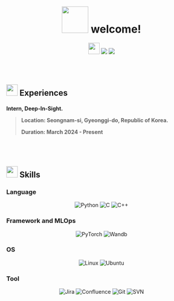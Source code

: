 <h1 align="center">
  <img src="https://slackmojis.com/emojis/90621-clapclap-e/download" width="70"/>
  welcome!
</h1>

<p align="center">
  <img src="https://slackmojis.com/emojis/223-kirby/download" width="30"/>
  <img src="https://readme-typing-svg.demolab.com/?lines=Hi%2C+I'm+6B0A 6D19 8CE2.;This+is+my+name!&font=Roboto+Mono&duration=4000&pause=1500&color=eaeaeaff&background=000000ff&center=true&vCenter=true&random=false&width=400">
  <img src="https://readme-typing-svg.demolab.com/?lines=I+have+a+strong+interest+in+AI%2C+Vision%2C+DL.;And+I'm+also+somewhat+interested+in;+3D+Reconstruction%2C+Robotics%2C+and+SLAM.;+My+goal+is+to+become+an+AI+research+engineer.&font=Roboto+Mono&size=14&duration=3000&pause=1500&color=eaeaeaff&background=000000ff&center=true&vCenter=true&random=false&width=400">
</p>

<!--
<p align="center">
<img src="https://readme-typing-svg.demolab.com/?lines=Hi%2C+I'm+6B0A_6D19_8CE2.;This+is+my+name!&font=Roboto+Mono&duration=4000&pause=2000&color=eaeaeaff&background=000000ff&center=true&vCenter=true&random=false&width=500">
<img src="https://readme-typing-svg.demolab.com/?lines=I+have+a+strong+interest+in+AI%2C+Vision%2C+DL.;And+I'm+also+somewhat+interested+in;+3D+Reconstruction%2C+Robotics%2C+and+SLAM.;+My+goal+is+to+become+an+AI+research+engineer.&font=Roboto+Mono&size=15&duration=3000&pause=1000&color=eaeaeaff&background=000000ff&center=true&vCenter=true&random=false&width=500">
</p>
-->

<br>
<br>


<h2 align="left">
  <img src="https://slackmojis.com/emojis/12510-kirby_dance/download" width="30"/>
  Experiences
</h2>
<h4 align="left">
  Intern, Deep-In-Sight.
  
  >Location: Seongnam-si, Gyeonggi-do, Republic of Korea.
>
>Duration: March 2024 - Present
</h3>

<br>
<br>

<h2 align="left">
  <img src="https://slackmojis.com/emojis/1972-star/download" width="30"/>
  Skills
</h2>

<h3 align="left">Language</h3>
<p align="center">
  <img alt="Python" src="https://img.shields.io/badge/python-%233776AB?style=for-the-badge&logo=python&logoColor=black"/>
  <img alt="C" src="https://img.shields.io/badge/c-%23A8B9CC?style=for-the-badge&logo=c&logoColor=black"/>
  <img alt="C++" src="https://img.shields.io/badge/c%2B%2B-%2300599C?style=for-the-badge&logo=c%2B%2B&logoColor=black"/>
</p>

<h3 align="left">Framework and MLOps</h3>
<p align="center">
  <img alt="PyTorch" src="https://img.shields.io/badge/pytorch-%23EE4C2C?style=for-the-badge&logo=pytorch&logoColor=black"/>
  <img alt="Wandb" src="https://img.shields.io/badge/wandb-%23FFBE00?style=for-the-badge&logo=weightsandbiases&logoColor=black"/>
</p>

<h3 align="left">OS</h3>
<p align="center">
  <img alt="Linux" src="https://img.shields.io/badge/linux-%23FCC624?style=for-the-badge&logo=linux&logoColor=black"/>
  <img alt="Ubuntu" src="https://img.shields.io/badge/ubuntu-%23E95420?style=for-the-badge&logo=ubuntu&logoColor=black"/>
</p>

<h3 align="left">Tool</h3>
<p align="center">
  <img alt="Jira" src="https://img.shields.io/badge/jira-%230052CC?style=for-the-badge&logo=jira&logoColor=black"/>
  <img alt="Confluence" src="https://img.shields.io/badge/confluence-%23172B4D?style=for-the-badge&logo=confluence&logoColor=black"/>
  <img alt="Git" src="https://img.shields.io/badge/git-%23F05032?style=for-the-badge&logo=git&logoColor=black"/>
  <img alt="SVN" src="https://img.shields.io/badge/svn-%23809CC9?style=for-the-badge&logo=subversion&logoColor=black"/>
</p>
